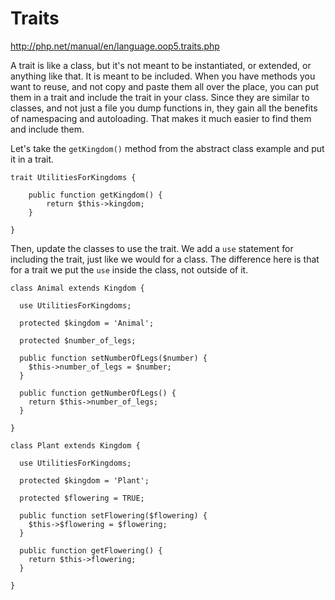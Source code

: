 # Traits

http://php.net/manual/en/language.oop5.traits.php

A trait is like a class, but it's not meant to be instantiated, or extended, or anything like that. It is meant to be 
included. When you have methods you want to reuse, and not copy and paste them all over the place, you can put them in 
a trait and include the trait in your class. Since they are similar to classes, and not just a file you dump functions 
in, they gain all the benefits of namespacing and autoloading. That makes it much easier to find them and include them.

Let's take the `getKingdom()` method from the abstract class example and put it in a trait.

```$xslt
trait UtilitiesForKingdoms {
 
    public function getKingdom() {
        return $this->kingdom;
    }
 
}
```

Then, update the classes to use the trait. We add a `use` statement for including the trait, just like we would for a 
class. The difference here is that for a trait we put the `use` inside the class, not outside of it. 

```$xslt
class Animal extends Kingdom {
 
  use UtilitiesForKingdoms;
 
  protected $kingdom = 'Animal';
 
  protected $number_of_legs;
 
  public function setNumberOfLegs($number) {
    $this->number_of_legs = $number;
  }
 
  public function getNumberOfLegs() {
    return $this->number_of_legs;
  }
 
}

class Plant extends Kingdom {
 
  use UtilitiesForKingdoms;
 
  protected $kingdom = 'Plant';
 
  protected $flowering = TRUE;
 
  public function setFlowering($flowering) {
    $this->$flowering = $flowering;
  }
 
  public function getFlowering() {
    return $this->flowering;
  }
 
}
```